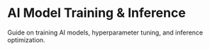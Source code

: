 # AI Model Training & Inference

Guide on training AI models, hyperparameter tuning, and inference optimization.